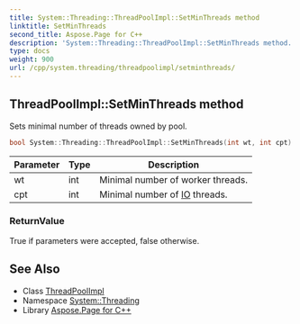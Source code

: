 ```yaml
---
title: System::Threading::ThreadPoolImpl::SetMinThreads method
linktitle: SetMinThreads
second_title: Aspose.Page for C++
description: 'System::Threading::ThreadPoolImpl::SetMinThreads method. Sets minimal number of threads owned by pool in C++.'
type: docs
weight: 900
url: /cpp/system.threading/threadpoolimpl/setminthreads/
---
```

## ThreadPoolImpl::SetMinThreads method


Sets minimal number of threads owned by pool.

```cpp
bool System::Threading::ThreadPoolImpl::SetMinThreads(int wt, int cpt)
```


| Parameter | Type | Description |
| --- | --- | --- |
| wt | int | Minimal number of worker threads. |
| cpt | int | Minimal number of [IO](../../../system.io/) threads. |

### ReturnValue

True if parameters were accepted, false otherwise.

## See Also

* Class [ThreadPoolImpl](../)
* Namespace [System::Threading](../../)
* Library [Aspose.Page for C++](../../../)
